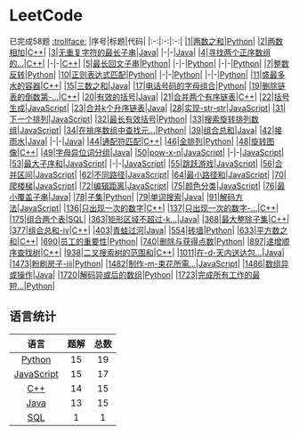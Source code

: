 # LeetCode
已完成58题
[:trollface:](./REWRITE.md)
|序号|标题|代码|
|:-:|:-:|:-:|
|[1](https://leetcode-cn.com/problems/two-sum/)|[两数之和](./docs/1.两数之和.md)|[Python](./codes/1.两数之和.py)|
|[2](https://leetcode-cn.com/problems/add-two-numbers/)|[两数相加](./docs/2.两数相加.md)|[C++](./codes/2.两数相加.cpp)|
|[3](https://leetcode-cn.com/problems/longest-substring-without-repeating-characters/)|[无重复字符的最长子串](./docs/3.无重复字符的最长子串.md)|[Java](./codes/3.无重复字符的最长子串_1.java)|
|-|-|[Java](./codes/3.无重复字符的最长子串_2.java)|
|[4](https://leetcode-cn.com/problems/median-of-two-sorted-arrays/description/)|[寻找两个正序数组的...](./docs/4.寻找两个正序数组的中位数.md)|[C++](./codes/4.寻找两个正序数组的中位数_1.cpp)|
|-|-|[C++](./codes/4.寻找两个正序数组的中位数_2.cpp)|
|[5](https://leetcode-cn.com/problems/longest-palindromic-substring/)|[最长回文子串](./docs/5.最长回文子串.md)|[Python](./codes/5.最长回文子串_1.py)|
|-|-|[Python](./codes/5.最长回文子串_2.py)|
|-|-|[Python](./codes/5.最长回文子串_3.py)|
|[7](https://leetcode-cn.com/problems/reverse-integer/description/)|[整数反转](./docs/7.整数反转.md)|[Python](./codes/7.整数反转.py)|
|[10](https://leetcode-cn.com/problems/regular-expression-matching/description/)|[正则表达式匹配](./docs/10.正则表达式匹配.md)|[Python](./codes/10.正则表达式匹配_1.py)|
|-|-|[Python](./codes/10.正则表达式匹配_2.py)|
|-|-|[Python](./codes/10.正则表达式匹配_3.py)|
|[11](https://leetcode-cn.com/problems/container-with-most-water/description/)|[盛最多水的容器](./docs/11.盛最多水的容器.md)|[C++](./codes/11.盛最多水的容器.cpp)|
|[15](https://leetcode-cn.com/problems/3sum/description/)|[三数之和](./docs/15.三数之和.md)|[Java](./codes/15.三数之和.java)|
|[17](https://leetcode-cn.com/problems/letter-combinations-of-a-phone-number/description/)|[电话号码的字母组合](./docs/17.电话号码的字母组合.md)|[Python](./codes/17.电话号码的字母组合.py)|
|[19](https://leetcode-cn.com/problems/remove-nth-node-from-end-of-list/description/)|[删除链表的倒数第-...](./docs/19.删除链表的倒数第-n-个结点.md)|[C++](./codes/19.删除链表的倒数第-n-个结点.cpp)|
|[20](https://leetcode-cn.com/problems/valid-parentheses/description/)|[有效的括号](./docs/20.有效的括号.md)|[Java](./codes/20.有效的括号.java)|
|[21](https://leetcode-cn.com/problems/merge-two-sorted-lists/description/)|[合并两个有序链表](./docs/21.合并两个有序链表.md)|[C++](./codes/21.合并两个有序链表.cpp)|
|[22](https://leetcode-cn.com/problems/generate-parentheses/description/)|[括号生成](./docs/22.括号生成.md)|[JavaScript](./codes/22.括号生成.js)|
|[23](https://leetcode-cn.com/problems/merge-k-sorted-lists/description/)|[合并k个升序链表](./docs/23.合并k个升序链表.md)|[Java](./codes/23.合并k个升序链表.java)|
|[28](https://leetcode-cn.com/problems/implement-strstr/description/)|[实现-str-str](./docs/28.实现-str-str.md)|[JavaScript](./codes/28.实现-str-str.js)|
|[31](https://leetcode-cn.com/problems/next-permutation/description/)|[下一个排列](./docs/31.下一个排列.md)|[JavaScript](./codes/31.下一个排列.js)|
|[32](https://leetcode-cn.com/problems/longest-valid-parentheses/description/)|[最长有效括号](./docs/32.最长有效括号.md)|[Python](./codes/32.最长有效括号.py)|
|[33](https://leetcode-cn.com/problems/search-in-rotated-sorted-array/description/)|[搜索旋转排列数组](./docs/33.搜索旋转排列数组.md)|[JavaScript](./codes/33.搜索旋转排序数组.js)|
|[34](https://leetcode-cn.com/problems/find-first-and-last-position-of-element-in-sorted-array/description/)|[在排序数组中查找元...](./docs/34.在排序数组中查找元素的第一个和最后一个位置.md)|[Python](./codes/34.在排序数组中查找元素的第一个和最后一个位置.py)|
|[39](https://leetcode-cn.com/problems/combination-sum/description/)|[组合总和](./docs/39.组合总和.md)|[Java](./codes/39.组合总和.java)|
|[42](https://leetcode-cn.com/problems/trapping-rain-water/description/)|[接雨水](./docs/42.接雨水.md)|[Java](./codes/42.接雨水_1.java)|
|-|-|[Java](./codes/42.接雨水_2.java)|
|[44](https://leetcode-cn.com/problems/wildcard-matching/description/)|[通配符匹配](./docs/44.通配符匹配.md)|[C++](./codes/44.通配符匹配.cpp)|
|[46](https://leetcode-cn.com/problems/permutations/description/)|[全排列](./docs/46.全排列.md)|[Python](./codes/46.全排列.py)|
|[48](https://leetcode-cn.com/problems/rotate-image/description/)|[旋转图像](./docs/48.旋转图像.md)|[C++](./codes/48.旋转图像.cpp)|
|[49](https://leetcode-cn.com/problems/group-anagrams/description/)|[字母异位词分组](./docs/49.字母异位词分组.md)|[Java](./codes/49.字母异位词分组.java)|
|[50](https://leetcode-cn.com/problems/powx-n/description/)|[pow-x-n](./docs/50.pow-x-n.md)|[JavaScript](./codes/50.pow-x-n_1.js)|
|-|-|[JavaScript](./codes/50.pow-x-n_2.js)|
|[53](https://leetcode-cn.com/problems/maximum-subarray/description/)|[最大子序和](./docs/53.最大子序和.md)|[JavaScript](./codes/53.最大子序和_1.js)|
|-|-|[JavaScript](./codes/53.最大子序和_2.js)|
|[55](https://leetcode-cn.com/problems/jump-game/description/)|[跳跃游戏](./docs/55.跳跃游戏.md)|[JavaScript](./codes/55.跳跃游戏.js)|
|[56](https://leetcode-cn.com/problems/merge-intervals/description/)|[合并区间](./docs/56.合并区间.md)|[JavaScript](./codes/56.合并区间.js)|
|[62](https://leetcode-cn.com/problems/unique-paths/description/)|[不同路径](./docs/62.不同路径.md)|[JavaScript](./codes/62.不同路径.js)|
|[64](https://leetcode-cn.com/problems/minimum-path-sum/description/)|[最小路径和](./docs/64.最小路径和.md)|[JavaScript](./codes/64.最小路径和.js)|
|[70](https://leetcode-cn.com/problems/climbing-stairs/description/)|[爬楼梯](./docs/70.爬楼梯.md)|[JavaScript](./codes/70.爬楼梯.js)|
|[72](https://leetcode-cn.com/problems/edit-distance/description/)|[编辑距离](./docs/72.编辑距离.md)|[JavaScript](./codes/72.编辑距离.js)|
|[75](https://leetcode-cn.com/problems/sort-colors/description/)|[颜色分类](./docs/75.颜色分类.md)|[JavaScript](./codes/75.颜色分类.js)|
|[76](https://leetcode-cn.com/problems/minimum-window-substring/description/)|[最小覆盖子串](./docs/76.最小覆盖子串.md)|[Java](./codes/76.最小覆盖子串.java)|
|[78](https://leetcode-cn.com/problems/subsets/description/)|[子集](./docs/78.子集.md)|[Python](./codes/78.子集.py)|
|[79](https://leetcode-cn.com/problems/word-search/description/)|[单词搜索](./docs/79.单词搜索.md)|[Java](./codes/79.单词搜索.java)|
|[91](https://leetcode-cn.com/problems/decode-ways/description/)|[解码方法](./docs/91.解码方法.md)|[JavaScript](./codes/91.解码方法.js)|
|[136](https://leetcode-cn.com/problems/single-number/description/)|[只出现一次的数字](./docs/136.只出现一次的数字.md)|[C++](./codes/136.只出现一次的数字.cpp)|
|[137](https://leetcode-cn.com/problems/single-number-ii/description/)|[只出现一次的数字-...](./docs/137.只出现一次的数字-ii.md)|[C++](./codes/137.只出现一次的数字-ii.cpp)|
|[175](https://leetcode-cn.com/problems/combine-two-tables/description/)|[组合两个表](./docs/175.组合两个表.md)|[SQL](./codes/175.组合两个表.sql)|
|[363](https://leetcode-cn.com/problems/max-sum-of-rectangle-no-larger-than-k/description/)|[矩形区域不超过-k...](./docs/363.矩形区域不超过-k-的最大数值和.md)|[Java](./codes/363.矩形区域不超过-k-的最大数值和.java)|
|[368](https://leetcode-cn.com/problems/largest-divisible-subset/description/)|[最大整除子集](./docs/368.最大整除子集.md)|[C++](./codes/368.最大整除子集.cpp)|
|[377](https://leetcode-cn.com/problems/combination-sum-iv/description/)|[组合总和-ⅳ](./docs/377.组合总和-ⅳ.md)|[C++](./codes/377.组合总和-ⅳ.cpp)|
|[403](https://leetcode-cn.com/problems/frog-jump/description/)|[青蛙过河](./docs/403.青蛙过河.md)|[Java](./codes/403.青蛙过河.java)|
|[554](https://leetcode-cn.com/problems/brick-wall/description/)|[砖墙](./docs/554.砖墙.md)|[Python](./codes/554.砖墙.py)|
|[633](https://leetcode-cn.com/problems/sum-of-square-numbers/description/)|[平方数之和](./docs/633.平方数之和.md)|[C++](./codes/633.平方数之和.cpp)|
|[690](https://leetcode-cn.com/problems/employee-importance/description/)|[员工的重要性](./docs/690.员工的重要性.md)|[Python](./codes/690.员工的重要性.py)|
|[740](https://leetcode-cn.com/problems/delete-and-earn/description/)|[删除与获得点数](./docs/740.删除与获得点数.md)|[Python](./codes/740.删除与获得点数.py)|
|[897](https://leetcode-cn.com/problems/increasing-order-search-tree/description/)|[递增顺序查找树](./docs/897.递增顺序查找树.md)|[C++](./codes/897.递增顺序查找树.cpp)|
|[938](https://leetcode-cn.com/problems/range-sum-of-bst/description/)|[二叉搜索树的范围和](./docs/938.二叉搜索树的范围和.md)|[C++](./codes/938.二叉搜索树的范围和.cpp)|
|[1011](https://leetcode-cn.com/problems/capacity-to-ship-packages-within-d-days/description/)|[在-d-天内送达包...](./docs/1011.在-d-天内送达包裹的能力.md)|[Java](./codes/1011.在-d-天内送达包裹的能力.java)|
|[1473](https://leetcode-cn.com/problems/paint-house-iii/description/)|[粉刷房子-iii](./docs/1473.粉刷房子-iii.md)|[Python](./codes/1473.粉刷房子-iii.py)|
|[1482](https://leetcode-cn.com/problems/minimum-number-of-days-to-make-m-bouquets/description/)|[制作-m-束花所需...](./docs/1482.制作-m-束花所需的最少天数.md)|[JavaScript](./codes/1482.制作-m-束花所需的最少天数.js)|
|[1486](https://leetcode-cn.com/problems/xor-operation-in-an-array/description/)|[数组异或操作](./docs/1486.数组异或操作.md)|[Java](./codes/1486.数组异或操作.java)|
|[1720](https://leetcode-cn.com/problems/decode-xored-array/description/)|[解码异或后的数组](./docs/1720.解码异或后的数组.md)|[Python](./codes/1720.解码异或后的数组.py)|
|[1723](https://leetcode-cn.com/problems/find-minimum-time-to-finish-all-jobs/description/)|[完成所有工作的最短...](./docs/1723.完成所有工作的最短时间.md)|[Python](./codes/1723.完成所有工作的最短时间.py)|
## 语言统计
|语言|题解|总数|
|:-:|:-:|:-:|
|[Python](https://github.com/bian-hengwei/LeetCode/search?l=python)|15|19|
|[JavaScript](https://github.com/bian-hengwei/LeetCode/search?l=js)|15|17|
|[C++](https://github.com/bian-hengwei/LeetCode/search?l=cpp)|14|15|
|[Java](https://github.com/bian-hengwei/LeetCode/search?l=java)|13|15|
|[SQL](https://github.com/bian-hengwei/LeetCode/search?l=sql)|1|1|
